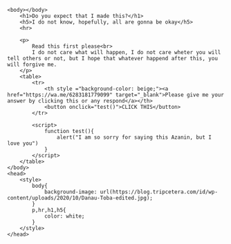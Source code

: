 <!DOCTYPE html>
<html lang="en">
    <head>
        <meta charset="UTF-8">
        <meta name="viewport" content="width=device-width, initial-scale=1.0">
        <title>Guess what</title>
    </head>

    <body></body>
        <h1>Do you expect that I made this?</h1>
        <h5>I do not know, hopefully, all are gonna be okay</h5>
        <hr>

        <p>
            Read this first please<br>
            I do not care what will happen, I do not care wheter you will tell others or not, but I hope that whatever happend after this, you will forgive me.
        </p>
        <table>
            <tr>
                <th style ="background-color: beige;"><a href="https://wa.me/6283181779099" target="_blank">Please give me your answer by clicking this or any respond</a></th>
                <button onclick="test()">CLICK THIS</button>
            </tr>

            <script>
                function test(){
                    alert("I am so sorry for saying this Azanin, but I love you")
                }
            </script>
        </table>
    </body>
    <head>
        <style>
            body{
                background-image: url(https://blog.tripcetera.com/id/wp-content/uploads/2020/10/Danau-Toba-edited.jpg);
            }
            p,hr,h1,h5{
                color: white;
            }
        </style>
    </head>

</html>
